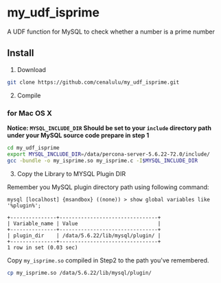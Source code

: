 # my_udf_isprime
A UDF function for MySQL to check whether a number is a prime number


## Install

1. Download

``` bash
git clone https://github.com/cenalulu/my_udf_isprime.git
```

2. Compile

### for Mac OS X

**Notice: `MYSQL_INCLUDE_DIR` Should be set to your `include` directory path under your MySQL source code prepare in step 1**

``` bash
cd my_udf_isprime
export MYSQL_INCLUDE_DIR=/data/percona-server-5.6.22-72.0/include/ 
gcc -bundle -o my_isprime.so my_isprime.c -I$MYSQL_INCLUDE_DIR
```

3. Copy the Library to MYSQL Plugin DIR

Remember you MySQL plugin directory path using following command:

``` mysql
mysql [localhost] {msandbox} ((none)) > show global variables like '%plugin%';
                                                                          +---------------+--------------------------------+
| Variable_name | Value                          |
+---------------+--------------------------------+
| plugin_dir    | /data/5.6.22/lib/mysql/plugin/ |
+---------------+--------------------------------+
1 row in set (0.03 sec)
```

Copy `my_isprime.so` compiled in Step2 to the path you've remembered.

``` bash
cp my_isprime.so /data/5.6.22/lib/mysql/plugin/
```
